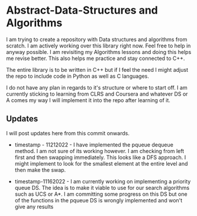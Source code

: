# Abstract-Data-Structures and Algorithms

I am trying to create a repository with Data structures and algorithms from scratch. I am actively working over this library right now. Feel free to help in anyway possible. I am revisiting my Algorithms lessons and doing this helps me revise better. This also helps me practice and stay connected to C++.

The entire library is to be written in C++ but if I feel the need I might adjust the repo to include code in Python as well as C languages.

I do not have any plan in regards to it's structure or where to start off. I am currently sticking to learning from CLRS and Coursera and whatever DS or A comes my way I will implement it into the repo after learning of it.

## Updates

I will post updates here from this commit onwards.
* timestamp - 11212022 - I have implemented the pqueue dequeue method. I am not sure of its working however. I am checking from left first and then swapping immediately. This looks like a DFS approach. I might implement to look for the smallest element at the entire level and then make the swap.

* timestamp-11162022 - I am currently working on implementing a priority queue DS. The idea is to make it viable to use for our search algorithms such as UCS or A*. I am committing some progress on this DS but one of the functions in the pqueue DS is wrongly implemented and won't give any results